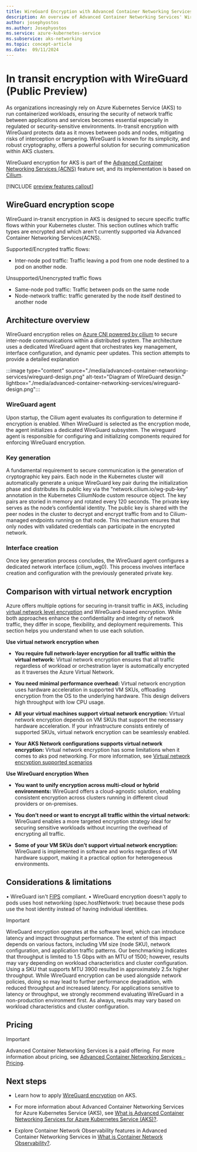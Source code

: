 ```yaml
---
title: WireGuard Encryption with Advanced Container Networking Services (ACNS)
description: An overview of Advanced Container Networking Services' WireGurard encryption capabilities on Azure Kubernetes Service (AKS).
author: josephyostos
ms.author: Josephyostos
ms.service: azure-kubernetes-service
ms.subservice: aks-networking
ms.topic: concept-article
ms.date:  09/11/2024
---
```


# In transit encryption with WireGuard (Public Preview) 

As organizations increasingly rely on Azure Kubernetes Service (AKS) to run containerized workloads, ensuring the security of network traffic between applications and services becomes essential especially in regulated or security-sensitive environments. In-transit encryption with WireGuard protects data as it moves between pods and nodes, mitigating risks of interception or tampering. WireGuard is known for its simplicity, and robust cryptography, offers a powerful solution for securing communication within AKS clusters. 

WireGuard encryption for AKS is part of the [Advanced Container Networking Services (ACNS)](advanced-container-networking-services-overview.md) feature set, and its implementation is based on [Cilium](https://docs.cilium.io/en/stable/security/network/encryption-wireguard/).

[!INCLUDE [preview features callout](~/reusable-content/ce-skilling/azure/includes/aks/includes/preview/preview-callout.md)]

## WireGuard encryption scope  

WireGuard in-transit encryption in AKS is designed to secure specific traffic flows within your Kubernetes cluster. This section outlines which traffic types are encrypted and which aren't currently supported via Advanced Container Networking Services(ACNS). 

Supported/Encrypted traffic flows: 
- Inter-node pod traffic: Traffic leaving a pod from one node destined to a pod on another node.

Unsupported/Unencrypted traffic flows 
- Same-node pod traffic: Traffic between pods on the same node 
- Node-network traffic: traffic generated by the node itself destined to another node  

## Architecture overview 

WireGuard encryption relies on  [Azure CNI powered by cilium](azure-cni-powered-by-cilium.md) to secure inter-node communications within a distributed system. The architecture uses a dedicated WireGuard agent that orchestrates key management, interface configuration, and dynamic peer updates. This section attempts to provide a detailed explanation 

:::image type="content" source="./media/advanced-container-networking-services/wireguard-design.png" alt-text="Diagram of WireGuard design." lightbox="./media/advanced-container-networking-services/wireguard-design.png":::

### WireGuard agent 

Upon startup, the Cilium agent evaluates its configuration to determine if encryption is enabled. When WireGuard is selected as the encryption mode, the agent initializes a dedicated WireGuard subsystem. The wireguard agent is responsible for configuring and initializing components required for enforcing WireGuard encryption. 

### Key generation 

A fundamental requirement to secure communication is the generation of cryptographic key pairs. Each node in the Kubernetes cluster will automatically generate a unique WireGuard key pair during the initialization phase and distributes its public key via the “network.cilium.io/wg-pub-key” annotation in the Kubernetes CiliumNode custom resource object. The key pairs are storied in memory and rotated every 120 seconds. The private key serves as the node’s confidential identity. The public key is shared with the peer nodes in the cluster to decrypt and encrypt traffic from and to Cilium-managed endpoints running on that node. This mechanism ensures that only nodes with validated credentials can participate in the encrypted network.

### Interface creation 
Once key generation process concludes, the WireGuard agent configures a dedicated network interface (cilium_wg0). This process involves interface creation and configuration with the previously generated private key. 

## Comparison with virtual network encryption  

Azure offers multiple options for securing in-transit traffic in AKS, including [virtual network level encryption](/azure/virtual-network/virtual-network-encryption-overview) and WireGuard-based encryption. While both approaches enhance the confidentiality and integrity of network traffic, they differ in scope, flexibility, and deployment requirements. This section helps you understand when to use each solution. 

**Use virtual network encryption when** 

- **You require full network-layer encryption for all traffic within the virtual network:** 
Virtual network encryption ensures that all traffic regardless of workload or orchestration layer is automatically encrypted as it traverses the Azure Virtual Network. 

- **You need minimal performance overhead:** 
Virtual network encryption uses hardware acceleration in supported VM SKUs, offloading encryption from the OS to the underlying hardware. This design delivers high throughput with low CPU usage. 

- **All your virtual machines support virtual network encryption:** 
Virtual network encryption depends on VM SKUs that support the necessary hardware acceleration. If your infrastructure consists entirely of supported SKUs, virtual network encryption can be seamlessly enabled. 

- **Your AKS Network configurations supports virtual network encryption:** 
Virtual network encryption has some limitations when it comes to aks pod networking. For more information, see [Virtual network encryption supported scenarios](/azure/virtual-network/virtual-network-encryption-overview#supported-scenarios)

**Use WireGuard encryption When**

- **You want to unify encryption across multi-cloud or hybrid environments:** 
WireGuard offers a cloud-agnostic solution, enabling consistent encryption across clusters running in different cloud providers or on-premises. 

- **You don’t need or want to encrypt all traffic within the virtual network:** 
WireGuard enables a more targeted encryption strategy ideal for securing sensitive workloads without incurring the overhead of encrypting all traffic. 

- **Some of your VM SKUs don’t support virtual network encryption:** 
WireGuard is implemented in software and works regardless of VM hardware support, making it a practical option for heterogeneous environments. 

## Considerations & limitations 

•	WireGuard isn't [FIPS](https://csrc.nist.gov/pubs/fips/140-2/upd2/final) compliant.
•   WireGuard encryption doesn't apply to pods uses host networking (spec.hostNetwork: true) because these pods use the host identity instead of having individual identities.
> [!IMPORTANT]
> WireGuard encryption operates at the software level, which can introduce latency and impact throughput performance. The extent of this impact depends on various factors, including VM size (node SKU), network configuration, and application traffic patterns.
> Our benchmarking indicates that throughput is limited to 1.5 Gbps with an MTU of 1500; however, results may vary depending on workload characteristics and cluster configuration.
> Using a SKU that supports MTU 3900 resulted in approximately 2.5x higher throughput.
> While WireGuard encryption can be used alongside network policies, doing so may lead to further performance degradation, with reduced throughput and increased latency.
> For applications sensitive to latency or throughput, we strongly recommend evaluating WireGuard in a non-production environment first. As always, results may vary based on workload characteristics and cluster configuration.


## Pricing
> [!IMPORTANT]
> Advanced Container Networking Services is a paid offering. For more information about pricing, see [Advanced Container Networking Services - Pricing](https://azure.microsoft.com/pricing/details/azure-container-networking-services/).

## Next steps

- Learn how to apply [WireGuard encryption](how-to-apply-wireguard.md) on AKS.

- For more information about Advanced Container Networking Services for Azure Kubernetes Service (AKS), see [What is Advanced Container Networking Services for Azure Kubernetes Service (AKS)?](advanced-container-networking-services-overview.md).

- Explore Container Network Observability features in Advanced Container Networking Services in [What is Container Network Observability?](container-network-observability-metrics.md). 